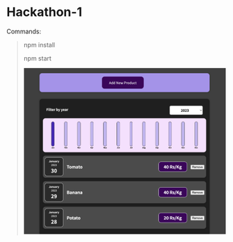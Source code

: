 # Hackathon-1

Commands:

> npm install
>
> npm start
>
> ![1674911371131](image/README/1674911371131.png)
